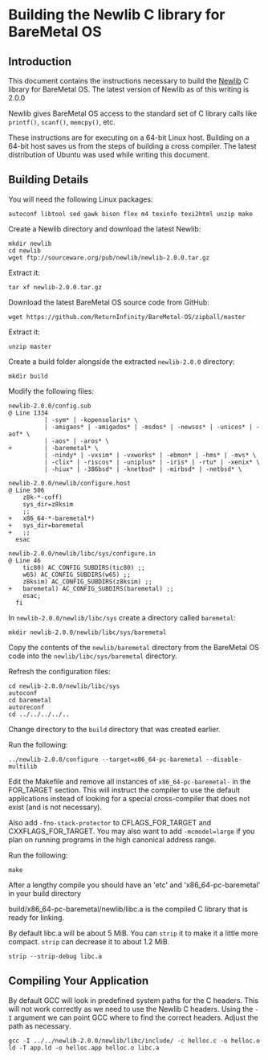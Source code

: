Building the Newlib C library for BareMetal OS
==============================================

Introduction
------------

This document contains the instructions necessary to build the [Newlib](http://sourceware.org/newlib/) C library for BareMetal OS. The latest version of Newlib as of this writing is 2.0.0

Newlib gives BareMetal OS access to the standard set of C library calls like `printf()`, `scanf()`, `memcpy()`, etc.

These instructions are for executing on a 64-bit Linux host. Building on a 64-bit host saves us from the steps of building a cross compiler. The latest distribution of Ubuntu was used while writing this document.


Building Details
----------------

You will need the following Linux packages:

	autoconf libtool sed gawk bison flex m4 texinfo texi2html unzip make

Create a Newlib directory and download the latest Newlib:

	mkdir newlib
	cd newlib
	wget ftp://sourceware.org/pub/newlib/newlib-2.0.0.tar.gz

Extract it:

	tar xf newlib-2.0.0.tar.gz

Download the latest BareMetal OS source code from GitHub:

	wget https://github.com/ReturnInfinity/BareMetal-OS/zipball/master

Extract it:

	unzip master

Create a build folder alongside the extracted `newlib-2.0.0` directory:

	mkdir build

Modify the following files:

	newlib-2.0.0/config.sub
	@ Line 1334
	  	      | -sym* | -kopensolaris* \
	  	      | -amigaos* | -amigados* | -msdos* | -newsos* | -unicos* | -aof* \
	  	      | -aos* | -aros* \
	+ 	      | -baremetal* \
	  	      | -nindy* | -vxsim* | -vxworks* | -ebmon* | -hms* | -mvs* \
	  	      | -clix* | -riscos* | -uniplus* | -iris* | -rtu* | -xenix* \
	  	      | -hiux* | -386bsd* | -knetbsd* | -mirbsd* | -netbsd* \
	
	newlib-2.0.0/newlib/configure.host
	@ Line 506
	    z8k-*-coff)
	  	sys_dir=z8ksim
	  	;;
	+   x86_64-*-baremetal*)
	+ 	sys_dir=baremetal
	+ 	;;
	  esac
	
	newlib-2.0.0/newlib/libc/sys/configure.in
	@ Line 46
	  	tic80) AC_CONFIG_SUBDIRS(tic80) ;;
	  	w65) AC_CONFIG_SUBDIRS(w65) ;;
	  	z8ksim) AC_CONFIG_SUBDIRS(z8ksim) ;;
	+ 	baremetal) AC_CONFIG_SUBDIRS(baremetal) ;;
	    esac;
	  fi

In `newlib-2.0.0/newlib/libc/sys` create a directory called `baremetal`:

	mkdir newlib-2.0.0/newlib/libc/sys/baremetal

Copy the contents of the `newlib/baremetal` directory from the BareMetal OS code into the `newlib/libc/sys/baremetal` directory.

Refresh the configuration files:

	cd newlib-2.0.0/newlib/libc/sys
	autoconf
	cd baremetal
	autoreconf
	cd ../../../../..

Change directory to the `build` directory that was created earlier.

Run the following:

	../newlib-2.0.0/configure --target=x86_64-pc-baremetal --disable-multilib

Edit the Makefile and remove all instances of `x86_64-pc-baremetal-` in the FOR_TARGET section. This will instruct the compiler to use the default applications instead of looking for a special cross-compiler that does not exist (and is not necessary).

Also add `-fno-stack-protector` to CFLAGS_FOR_TARGET and CXXFLAGS_FOR_TARGET. You may also want to add `-mcmodel=large` if you plan on running programs in the high canonical address range.

Run the following:

	make

After a lengthy compile you should have an 'etc' and 'x86_64-pc-baremetal' in your build directory

build/x86_64-pc-baremetal/newlib/libc.a is the compiled C library that is ready for linking.

By default libc.a will be about 5 MiB. You can `strip` it to make it a little more compact. `strip` can decrease it to about 1.2 MiB.

	strip --strip-debug libc.a

Compiling Your Application
--------------------------

By default GCC will look in predefined system paths for the C headers. This will not work correctly as we need to use the Newlib C headers. Using the `-I` argument we can point GCC where to find the correct headers. Adjust the path as necessary.

	gcc -I ../../newlib-2.0.0/newlib/libc/include/ -c helloc.c -o helloc.o
	ld -T app.ld -o helloc.app helloc.o libc.a
